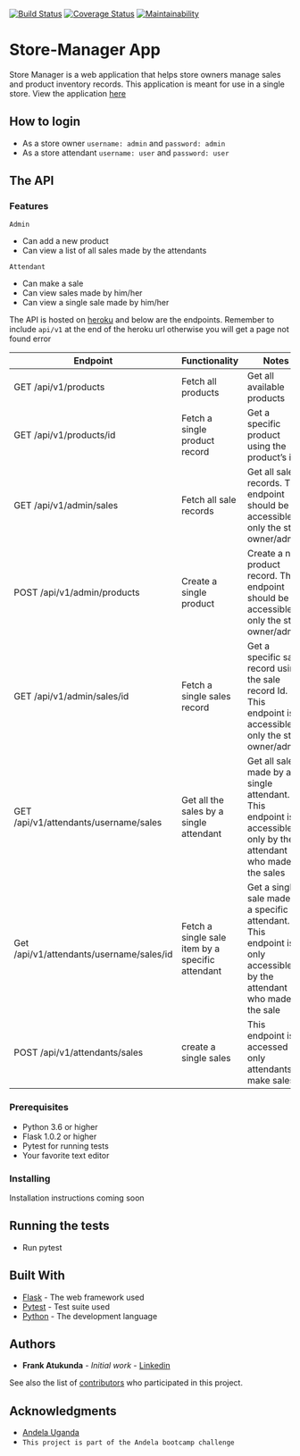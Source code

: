 

[![Build Status](https://travis-ci.org/fatukunda/Store-Manager.svg?branch=api)](https://travis-ci.org/fatukunda/Store-Manager)
[![Coverage Status](https://coveralls.io/repos/github/fatukunda/Store-Manager/badge.svg?branch=api)](https://coveralls.io/github/fatukunda/Store-Manager?branch=api)
[![Maintainability](https://api.codeclimate.com/v1/badges/a99a88d28ad37a79dbf6/maintainability)](https://codeclimate.com/github/codeclimate/codeclimate/maintainability)
# Store-Manager App

Store Manager is a web application that helps store owners manage sales and product inventory records. This application is meant for use in a single store. View the application [here](https://fatukunda.github.io/Store-Manager/UI/)

## How to login
 - As a store owner ```username: admin``` and ```password: admin```
 - As a store attendant ```username: user``` and ```password: user```

## The API
### Features
```Admin```
 - Can add a new product
 - Can view a list of all sales made by the attendants
 
 ```Attendant```
 - Can make a sale
 - Can view sales made by him/her
 - Can view a single sale made by him/her
 
The API is hosted on [heroku](https://store-manager-api-heroku.herokuapp.com) and below are the endpoints. Remember to include ```api/v1``` at the end of the heroku url otherwise you will get a page not found error

| Endpoint                        | Functionality       | Notes                           |
| --------------------------------|---------------------|---------------------------------|
| GET /api/v1/products|Fetch all products |Get all available products|
| GET /api/v1/products/id | Fetch a single product record |Get a specific product using the product’s id|
| GET /api/v1/admin/sales|Fetch all sale records|Get all sale records. This endpoint should be accessible to only the store owner/admin|
| POST /api/v1/admin/products | Create a single product | Create a new product record. This endpoint should be accessible to only the store owner/admin.
| GET /api/v1/admin/sales/id |Fetch a single sales record |Get a specific sale record using the sale record Id. This endpoint is accessible to only the store owner/admin |
| GET /api/v1/attendants/username/sales | Get all the sales by a single attendant | Get all sales made by a single attendant. This endpoint is accessible only by the attendant who made the sales|
| Get /api/v1/attendants/username/sales/id | Fetch a single sale item by a specific attendant | Get a single sale made by a specific attendant. This endpoint is only accessible by the attendant who made the sale |
|POST /api/v1/attendants/sales | create a single sales | This endpoint is accessed by only attendants to make sales |


### Prerequisites

 - Python 3.6 or higher
 - Flask 1.0.2 or higher
 - Pytest for running tests
 - Your favorite text editor

### Installing

Installation instructions coming soon


## Running the tests

- Run pytest

## Built With

* [Flask](http://flask.pocoo.org/) - The web framework used
* [Pytest](https://docs.pytest.org/en/latest/) - Test suite used
* [Python](https://www.python.org/) - The development language


## Authors

* **Frank Atukunda** - *Initial work* - [Linkedin](https://www.linkedin.com/in/frank-atukunda/)

See also the list of [contributors](https://github.com/your/project/contributors) who participated in this project.

## Acknowledgments

* [Andela Uganda](https://andela.com/insights/welcoming-uganda-andela-family/)
* ```This project is part of the Andela bootcamp challenge```


